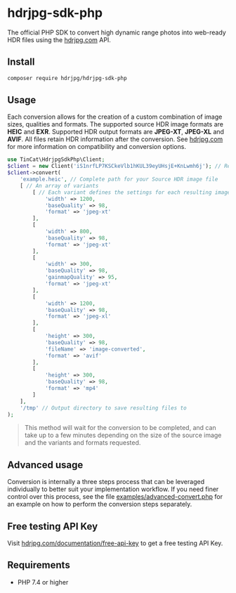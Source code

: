 # hdrjpg-sdk-php
The official PHP SDK to convert high dynamic range photos into web-ready HDR files using the [hdrjpg.com](https://hdrjpg.com) API.

## Install

```bash
composer require hdrjpg/hdrjpg-sdk-php
```

## Usage
Each conversion allows for the creation of a custom combination of image sizes, qualities and formats. The supported source HDR image formats are <b>HEIC</b> and <b>EXR</b>. Supported HDR output formats are <b>JPEG-XT</b>, <b>JPEG-XL</b> and <b>AVIF</b>. All files retain HDR information after the conversion. See [hdrjpg.com](https://hdrjpg.com) for more information on compatibility and conversion options.

```php
use TinCat\HdrjpgSdkPhp\Client;
$client = new Client('iS1nrfLP7KSCkeVlb1hKUL39eyUHsjE+KnLwmh6j'); // Replace with your API Key
$client->convert(
    'example.heic', // Complete path for your Source HDR image file
    [ // An array of variants
        [ // Each variant defines the settings for each resulting image
            'width' => 1200,
            'baseQuality' => 98,
            'format' => 'jpeg-xt'
        ],
        [
            'width' => 800,
            'baseQuality' => 98,
            'format' => 'jpeg-xt'
        ],
        [
            'width' => 300,
            'baseQuality' => 98,
            'gainmapQuality' => 95,
            'format' => 'jpeg-xt'
        ],
        [
            'width' => 1200,
            'baseQuality' => 98,
            'format' => 'jpeg-xl'
        ],
        [
            'height' => 300,
            'baseQuality' => 98,
            'fileName' => 'image-converted',
            'format' => 'avif'
        ],
        [
            'height' => 300,
            'baseQuality' => 98,
            'format' => 'mp4'
        ]
    ],
    '/tmp' // Output directory to save resulting files to
);
```

> This method will wait for the conversion to be completed, and can take up to a few minutes depending on the size of the source image and the variants and formats requested.

## Advanced usage
Conversion is internally a three steps process that can be leveraged individually to better suit your implementation workflow. If you need finer control over this process, see the file [examples/advanced-convert.php](examples/advanced-convert.php) for an example on how to perform the conversion steps separately.

## Free testing API Key
Visit [hdrjpg.com/documentation/free-api-key](https://hdrjpg.com/documentation/free-api-key) to get a free testing API Key.

## Requirements
- PHP 7.4 or higher
